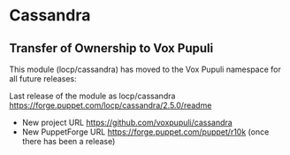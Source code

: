 # Cassandra

## Transfer of Ownership to Vox Pupuli

This module (locp/cassandra) has moved to the Vox Pupuli namespace for all future releases:

Last release of the module as locp/cassandra https://forge.puppet.com/locp/cassandra/2.5.0/readme

* New project URL https://github.com/voxpupuli/cassandra
* New PuppetForge URL https://forge.puppet.com/puppet/r10k (once there has been a release)
